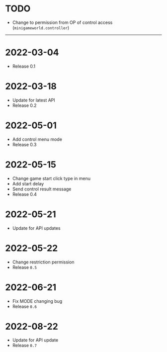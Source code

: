 # TODO
- Change to permission from OP of control access (`minigameworld.controller`)


---


# 2022-03-04
- Release 0.1

# 2022-03-18
- Update for latest API
- Release 0.2

# 2022-05-01
- Add control menu mode
- Release 0.3

# 2022-05-15
- Change game start click type in menu
- Add start delay
- Send control result message
- Release 0.4

# 2022-05-21
- Update for API updates

# 2022-05-22
- Change restriction permission
- Release `0.5`

# 2022-06-21
- Fix MODE changing bug
- Release `0.6`

# 2022-08-22
- Update for API update
- Release `0.7`






